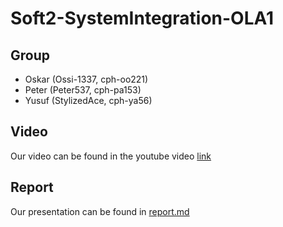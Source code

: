 # Soft2-SystemIntegration-OLA1

## Group

- Oskar (Ossi-1337, cph-oo221)
- Peter (Peter537, cph-pa153)
- Yusuf (StylizedAce, cph-ya56)

## Video

Our video can be found in the youtube video [link](link) 

## Report

Our presentation can be found in [report.md](./report.md)
